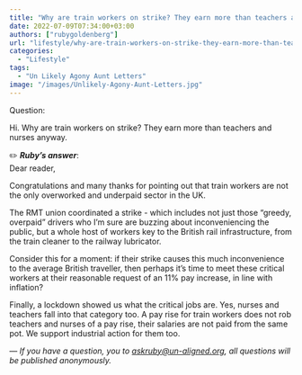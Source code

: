 ```yaml
---
title: "Why are train workers on strike? They earn more than teachers and nurses anyway... | Ask Ruby"
date: 2022-07-09T07:34:00+03:00
authors: ["rubygoldenberg"]
url: "lifestyle/why-are-train-workers-on-strike-they-earn-more-than-teachers-and-nurses-anyway"
categories: 
  - "Lifestyle"
tags: 
  - "Un Likely Agony Aunt Letters"
image: "/images/Unlikely-Agony-Aunt-Letters.jpg"
---
```


Question:

Hi. Why are train workers on strike? They earn more than teachers and nurses anyway.

✏️ **_Ruby’s answer_**:  
Dear reader,  
  
Congratulations and many thanks for pointing out that train workers are not the only overworked and underpaid sector in the UK.   
  
The RMT union coordinated a strike - which includes not just those “greedy, overpaid” drivers who I’m sure are buzzing about inconveniencing the public, but a whole host of workers key to the British rail infrastructure, from the train cleaner to the railway lubricator.  
  
Consider this for a moment: if their strike causes this much inconvenience to the average British traveller, then perhaps it’s time to meet these critical workers at their reasonable request of an 11% pay increase, in line with inflation?  
  
Finally, a lockdown showed us what the critical jobs are. Yes, nurses and teachers fall into that category too. A pay rise for train workers does not rob teachers and nurses of a pay rise, their salaries are not paid from the same pot. We support industrial action for them too.  
  
— _If you have a question, you to [askruby@un-aligned.org](mailto:askruby@un-aligned.org), all questions will be published anonymously._
